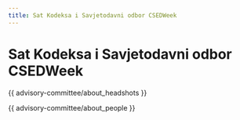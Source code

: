 ```yaml
---
title: Sat Kodeksa i Savjetodavni odbor CSEDWeek
---
```


# Sat Kodeksa i Savjetodavni odbor CSEDWeek

{{ advisory-committee/about_headshots }}

{{ advisory-committee/about_people }}